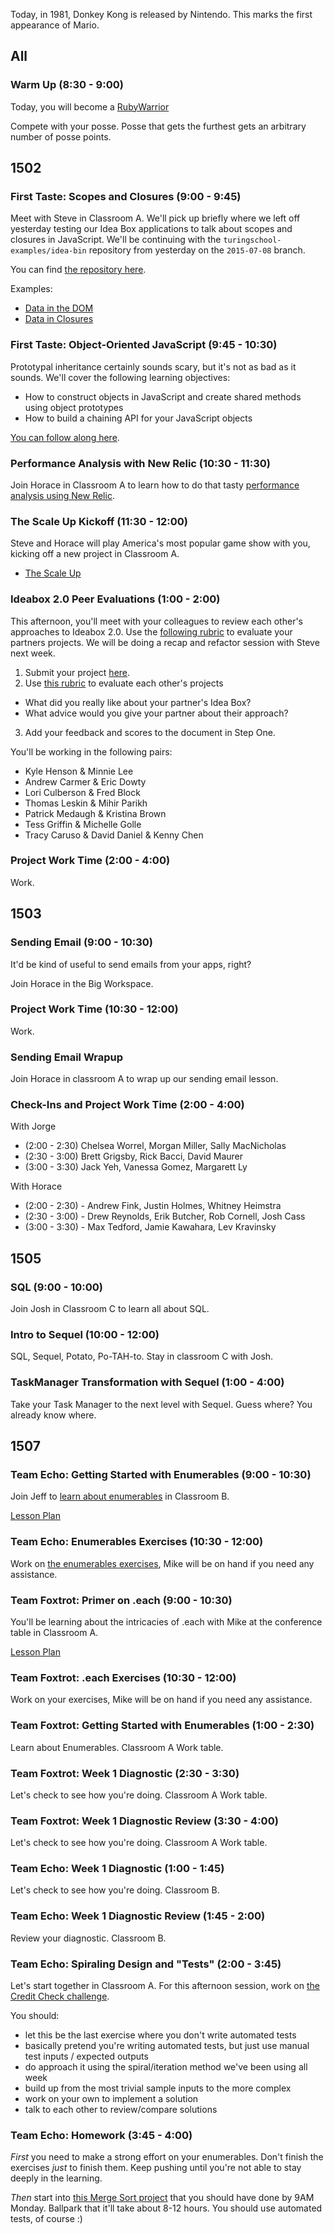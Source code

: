 Today, in 1981, Donkey Kong is released by Nintendo. This marks the first appearance of Mario.


## All

### Warm Up (8:30 - 9:00)

Today, you will become a [RubyWarrior](https://www.bloc.io/ruby-warrior/)

Compete with your posse. Posse that gets the furthest gets an arbitrary
number of posse points.

## 1502

### First Taste: Scopes and Closures (9:00 - 9:45)

Meet with Steve in Classroom A. We'll pick up briefly where we left off yesterday testing our Idea Box applications to talk about scopes and closures in JavaScript. We'll be continuing with the `turingschool-examples/idea-bin` repository from yesterday on the `2015-07-08` branch.

You can find [the repository here][ibn].

Examples:

* [Data in the DOM](http://jsbin.com/lowafo/edit?js,console,output)
* [Data in Closures](http://jsbin.com/zobafu/2/edit?js,console,output)

[ibn]: https://github.com/turingschool-examples/idea-bin

### First Taste: Object-Oriented JavaScript (9:45 - 10:30)

Prototypal inheritance certainly sounds scary, but it's not as bad as it sounds. We'll cover the following learning objectives:

* How to construct objects in JavaScript and create shared methods using object prototypes
* How to build a chaining API for your JavaScript objects

[You can follow along here][mdn].

[mdn]: https://github.com/mdn/advanced-js-fundamentals-ck/tree/gh-pages/tutorials/object-oriented-javascript

### Performance Analysis with New Relic (10:30 - 11:30)

Join Horace in Classroom A to learn how to do that tasty
[performance analysis using New Relic](https://github.com/turingschool/lesson_plans/blob/master/ruby_04-apis_and_scalability/performance_analysis_with_newrelic.markdown).

### The Scale Up Kickoff (11:30 - 12:00)

Steve and Horace will play America's most popular game show with you,
kicking off a new project in Classroom A.

* [The Scale Up](https://github.com/JumpstartLab/curriculum/blob/master/source/projects/the_scale_up.markdown)

### Ideabox 2.0 Peer Evaluations (1:00 - 2:00)

This afternoon, you'll meet with your colleagues to review each other's approaches to Ideabox 2.0. Use the [following rubric][rubric] to evaluate your partners projects. We will be doing a recap and refactor session with Steve next week.

1. Submit your project [here](https://etherpad.mozilla.org/ideabox-submissions).
2. Use [this rubric][rubric] to evaluate each other's projects
  * What did you really like about your partner's Idea Box?
  * What advice would you give your partner about their approach?
3. Add your feedback and scores to the document in Step One.

You'll be working in the following pairs:

* Kyle Henson & Minnie Lee
* Andrew Carmer & Eric Dowty
* Lori Culberson & Fred Block
* Thomas Leskin & Mihir Parikh
* Patrick Medaugh & Kristina Brown
* Tess Griffin & Michelle Golle
* Tracy Caruso & David Daniel & Kenny Chen

[rubric]: https://github.com/JumpstartLab/curriculum/blob/4fdd6da8e2e431beeb77012e271de1eee90d5e07/source/projects/revenge_of_idea_box.markdown#rubric

### Project Work Time (2:00 - 4:00)

Work.


## 1503

### Sending Email (9:00 - 10:30)

It'd be kind of useful to send emails from your apps, right?

Join Horace in the Big Workspace.

### Project Work Time (10:30 - 12:00)

Work.

### Sending Email Wrapup

Join Horace in classroom A to wrap up our sending email lesson.

### Check-Ins and Project Work Time (2:00 - 4:00)

With Jorge

* (2:00 - 2:30) Chelsea Worrel, Morgan Miller, Sally MacNicholas
* (2:30 - 3:00) Brett Grigsby, Rick Bacci, David Maurer
* (3:00 - 3:30) Jack Yeh, Vanessa Gomez, Margarett Ly

With Horace

* (2:00 - 2:30) - Andrew Fink, Justin Holmes, Whitney Heimstra
* (2:30 - 3:00) - Drew Reynolds, Erik Butcher, Rob Cornell, Josh Cass
* (3:00 - 3:30) - Max Tedford, Jamie Kawahara, Lev Kravinsky

## 1505

### SQL (9:00 - 10:00)

Join Josh in Classroom C to learn all about SQL.

### Intro to Sequel (10:00 - 12:00)

SQL, Sequel, Potato, Po-TAH-to. Stay in classroom C with Josh.

### TaskManager Transformation with Sequel (1:00 - 4:00)

Take your Task Manager to the next level with Sequel. Guess where?
You already know where.


## 1507

### Team Echo: Getting Started with Enumerables (9:00 - 10:30)

Join Jeff to [learn about enumerables](https://github.com/turingschool/lesson_plans/blob/master/ruby_01-object_oriented_programming_with_ruby/enumerable_methods.markdown) in Classroom B.

[Lesson Plan](https://github.com/turingschool/lesson_plans/blob/master/ruby_01-object_oriented_programming_with_ruby/enumerable_methods.markdown)

### Team Echo: Enumerables Exercises (10:30 - 12:00)

Work on [the enumerables exercises](https://github.com/turingschool/enums-exercises), Mike will be on hand if you need any
assistance.

### Team Foxtrot: Primer on .each (9:00 - 10:30)

You'll be learning about the intricacies of .each with Mike at the conference table in 
Classroom A.

[Lesson Plan](https://github.com/turingschool/lesson_plans/blob/master/ruby_01-object_oriented_programming_with_ruby/primer_on_each.markdown)

### Team Foxtrot: .each Exercises (10:30 - 12:00)

Work on your exercises, Mike will be on hand if you need any assistance.

### Team Foxtrot: Getting Started with Enumerables (1:00 - 2:30)

Learn about Enumerables. Classroom A Work table.

### Team Foxtrot: Week 1 Diagnostic (2:30 - 3:30)

Let's check to see how you're doing. Classroom A Work table.

### Team Foxtrot: Week 1 Diagnostic Review (3:30 - 4:00)

Let's check to see how you're doing. Classroom A Work table.

### Team Echo: Week 1 Diagnostic (1:00 - 1:45)

Let's check to see how you're doing. Classroom B.

### Team Echo: Week 1 Diagnostic Review (1:45 - 2:00)

Review your diagnostic. Classroom B.


### Team Echo: Spiraling Design and "Tests" (2:00 - 3:45)

Let's start together in Classroom A. For this afternoon session, work on [the Credit Check challenge](https://github.com/turingschool/challenges/blob/master/credit_check.markdown). 

You should:

* let this be the last exercise where you don't write automated tests
* basically pretend you're writing automated tests, but just use manual test inputs / expected outputs
* do approach it using the spiral/iteration method we've been using all week
* build up from the most trivial sample inputs to the more complex
* work on your own to implement a solution
* talk to each other to review/compare solutions

### Team Echo: Homework (3:45 - 4:00)

*First* you need to make a strong effort on your enumerables. Don't finish the exercises *just* to finish them. Keep pushing until you're not able to stay deeply in the learning.

*Then* start into [this Merge Sort project](https://github.com/turingschool/challenges/blob/master/merge_sort.markdown) that you should have done by 9AM Monday. Ballpark that it'll take about 8-12 hours. You should use automated tests, of course :)
